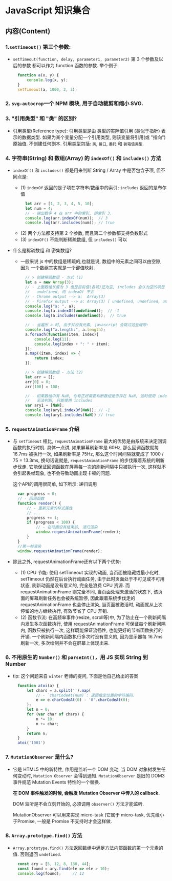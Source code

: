 # JavaScript 知识集合








## 内容(Content)
### 1.`setTimeout()` 第三个参数:
- `setTimeout(function, delay, parameter1, parameter2)` 第 3 个参数及以后的参数
  都可以作为 function 函数的参数. 举个例子:
  ```javascript
    function a(x, y) {
        console.log(x, y);
    }
    setTimeout(a, 1000, 2, 3);
  ```

### 2. `svg-autocrop`一个 NPM 模块, 用于自动裁剪和缩小 SVG.  


### 3. "引用类型" 和 "类" 的区别?
- 引用类型(Reference type): 引用类型是由 类型的实际值引用 (类似于指针)
  表示的数据类型. 如果为某个变量分配一个引用类型, 则该变量将引用(或 "指向") 原始值. 
  不创建任何副本. 引用类型包括: `类`, `接口`, `委托` 和 `装箱值类型`.

### 4. 字符串(String) 和 数组(Array) 的 `indexOf()` 和 `includes()` 方法
- `indexOf()` 和 `includes()` 都是用来判断 String / Array 中是否包含子项,
  但不同点是:
    + (1) `indexOf` 返回的是子项在字符串/数组中的索引; `includes` 返回的是布尔值
      ```js
        let arr = [1, 2, 3, 4, 5, 10];
        let num = 4;
        // - 输出数字 4 在 arr 中的索引, 即索引 3.
        console.log(arr.indexOf(num));  // 3
        console.log(arr.includes(num)); // true
      ```
    + (2) 两个方法都支持第 2 个参数, 而且第二个参数都支持负数形式
    + (3) `indexOf()` 不能判断稀疏数组, 但 `includes()` 可以

- 什么是稀疏数组 和 密集数组?
    + 一般来说 js 中的数组是稀疏的,也就是说, 数组中的元素之间可以由空隙, 因为
      一个数组其实就是一个键值映射. 
      ```js
        // > 创建稀疏数组 - 方式 (1)
        let a = new Array(3);
        // - 上面数组长度为 3 但是目前值(各项)还为空, includes 会认为空的项是 
        //   undefined, 而 indexOf 不会
        // - Chrome output --> a:  Array(3)
        // - Firefox output --> a: Array(3) [ undefined, undefined, undefined ]
        console.log("a: ", a);
        console.log(a.indexOf(undefined));  // -1
        console.log(a.includes(undefined));  // true

        // - 当遍历 a 时, 由于并没有元素, javascript 会跳过这些缝隙:
        console.log("a.length:", a.length);
        a.forEach(function(item, index){
            console.log(11);
            console.log(index + ": " + item);
        });
        a.map((item, index) => {
            return index;
        });

        // > 创建稀疏数组 - 方法 (2)
        let arr = [];
        arr[0] = 0;
        arr[100] = 100;

        // - 如果数组中有 NaN, 你有正好需要判断数组是否存在 NaN, 这时使用 indexOf 
        //   无法判断, 只能使用 includes
        var ary1 = [NaN];
        console.log(ary1.indexOf(NaN)); // -1
        console.log(ary1.includes(NaN)) // true
      ```

### 5. `requestAnimationFrame` 介绍
- 与 `setTimeout` 相比, `requestAnimationFrame`
  最大的优势是由系统来决定回调函数的执行时机. 具体一点讲,
  如果屏幕刷新率是 60Hz, 那么回调函数就每 16.7ms 被执行一次, 如果刷新率是 75Hz,
  那么这个时间间隔就变成了 1000 / 75 = 13.3ms, 换句话说就是,
  `requestAnimationFrame` 的步伐跟着系统的刷新步伐走.
  它能保证回调函数在屏幕每一次的刷新间隔中只被执行一次, 这样就不会引起丢帧现象,
  也不会导致动画出现卡顿的问题. 
  
  这个API的调用很简单, 如下所示: 递归调用
  ```js
    var progress = 0;
    // - 回调函数
    function render() {
        // - 更新元素的样式属性
        // ...
        progress += 1; 
        if (progress < 100) {
            // - 在动画没有结束前, 递归渲染
            window.requestAnimationFrame(render);
        }
    }
    //第一帧渲染
    window.requestAnimationFrame(render);
  ```
- 除此之外, requestAnimationFrame还有以下两个优势: 
    + (1) CPU 节能: 使用 setTimeout 实现的动画, 当页面被隐藏或最小化时,
      setTimeout 仍然在后台执行动画任务, 由于此时页面处于不可见或不可用状态,
      刷新动画是没有意义的, 完全是浪费 CPU 资源. 而 requestAnimationFrame
      则完全不同, 当页面处理未激活的状态下, 该页面的屏幕刷新任务也会被系统暂停,
      因此跟着系统步伐走的 requestAnimationFrame 也会停止渲染,
      当页面被激活时, 动画就从上次停留的地方继续执行, 有效节省了 CPU 开销. 
    + (2) 函数节流: 在高频率事件(resize, scroll等)中,
      为了防止在一个刷新间隔内发生多次函数执行, 使用 requestAnimationFrame
      可保证每个刷新间隔内, 函数只被执行一次, 这样既能保证流畅性,
      也能更好的节省函数执行的开销. 一个刷新间隔内函数执行多次时没有意义的,
      因为显示器每 16.7ms 刷新一次, 多次绘制并不会在屏幕上体现出来. 

### 6. 不用原生的 `Number()` 和 `parseInt()`，用 JS 实现 String 到 Number
- tip: 这个问题来自 `winter` 老师的提问, 下面是他自己给出的答案
  ```js
    function atoi(a) {
        let chars = a.split('').map(
            // - `charCodeAt(num)`: 返回给定位置的字符编码.
            e => e.charCodeAt(0) - '0'.charCodeAt(0);
        );
        let n = 0;
        for (var char of chars) {
            n *= 10;
            n += char;
        }
        return n;
    }
    atoi('1001')
  ```

### 7. `MutationObserver` 是什么?
- 它是 HTML5 中的新特性, 作用是监听一个 DOM 变动, 当 DOM 对象树发生任何变动时,
  `Mutation Observer` 会得到通知. `MutationObserver` 是旧的 DOM3
  事件规范 Mutation Events 特性的一个替换.
  
  **在 DOM 事件触发的时候, 会触发 Mutation Observer 中传入的 callback.**

  DOM 监听是不会立刻开始的, 必须调用 `observer()` 方法才能监听.

  MutationObserver 可以用来实现 micro-task (它属于 micro-task,
  优先级小于Promise, 一般是 Promise 不支持时才会这样做.


### 8. `Array.prototype.find()`  方法
- `Array.prototype.find()` 方法返回数组中满足方法内部函数的第一个元素的值.
  否则返回 `undefined`.
  ```js
    const ary = [5, 12, 8, 130, 44];
    const found = ary.find(ele => ele > 10);
    console.log(found);     // 12
  ```